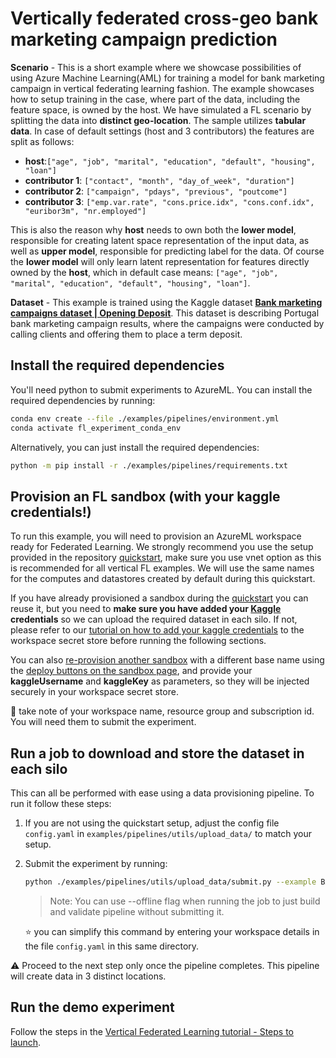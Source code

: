 # Vertically federated cross-geo bank marketing campaign prediction

**Scenario** - This is a short example where we showcase possibilities of using Azure Machine Learning(AML) for training a model for bank marketing campaign in vertical federating learning fashion. The example showcases how to setup training in the case, where part of the data, including the feature space, is owned by the host. We have simulated a FL scenario by splitting the data into **distinct geo-location**. The sample utilizes **tabular data**. In case of default settings (host and 3 contributors) the features are split as follows:
- **host**:`["age", "job", "marital", "education", "default", "housing", "loan"]`
- **contributor 1**: `["contact", "month", "day_of_week", "duration"]`
- **contributor 2**: `["campaign", "pdays", "previous", "poutcome"]`
- **contributor 3**: `["emp.var.rate", "cons.price.idx", "cons.conf.idx", "euribor3m", "nr.employed"]`

This is also the reason why **host** needs to own both the **lower model**, responsible for creating latent space representation of the input data, as well as **upper model**, responsible for predicting label for the data. Of course the **lower model** will only learn latent representation for features directly owned by the **host**, which in default case means: `["age", "job", "marital", "education", "default", "housing", "loan"]`.

**Dataset** - This example is trained using the Kaggle dataset [**Bank marketing campaigns dataset | Opening Deposit**](https://www.kaggle.com/datasets/volodymyrgavrysh/bank-marketing-campaigns-dataset). This dataset is describing Portugal bank marketing campaign results, where the campaigns were conducted by calling clients and offering them to place a term deposit.

## Install the required dependencies

You'll need python to submit experiments to AzureML. You can install the required dependencies by running:

```bash
conda env create --file ./examples/pipelines/environment.yml
conda activate fl_experiment_conda_env
```

Alternatively, you can just install the required dependencies:

```bash
python -m pip install -r ./examples/pipelines/requirements.txt
```

## Provision an FL sandbox (with your kaggle credentials!)

To run this example, you will need to provision an AzureML workspace ready for Federated Learning. We strongly recommend you use the setup provided in the repository [quickstart](../quickstart.md), make sure you use vnet option as this is recommended for all vertical FL examples. We will use the same names for the computes and datastores created by default during this quickstart.

If you have already provisioned a sandbox during the [quickstart](../quickstart.md) you can reuse it, but you need to **make sure you have added your [Kaggle](https://www.kaggle.com/) credentials** so we can upload the required dataset in each silo. If not, please refer to our [tutorial on how to add your kaggle credentials](../tutorials/add-kaggle-credentials.md) to the workspace secret store before running the following sections.

You can also [re-provision another sandbox](../provisioning/sandboxes.md) with a different base name using the [deploy buttons on the sandbox page](../provisioning/sandboxes.md), and provide your **kaggleUsername** and **kaggleKey** as parameters, so they will be injected securely in your workspace secret store.

:notebook: take note of your workspace name, resource group and subscription id. You will need them to submit the experiment.

## Run a job to download and store the dataset in each silo

This can all be performed with ease using a data provisioning pipeline. To run it follow these steps:

1. If you are not using the quickstart setup, adjust the config file  `config.yaml` in `examples/pipelines/utils/upload_data/` to match your setup.

2. Submit the experiment by running:

   ```bash
   python ./examples/pipelines/utils/upload_data/submit.py --example BANK_MARKETING_VERTICAL --workspace_name "<workspace-name>" --resource_group "<resource-group-name>" --subscription_id "<subscription-id>"
   ```

   > Note: You can use --offline flag when running the job to just build and validate pipeline without submitting it.

    :star: you can simplify this command by entering your workspace details in the file `config.yaml` in this same directory.

:warning: Proceed to the next step only once the pipeline completes. This pipeline will create data in 3 distinct locations.

## Run the demo experiment

Follow the steps in the [Vertical Federated Learning tutorial - Steps to launch](../tutorials/vertical-fl.md#steps-to-launch).